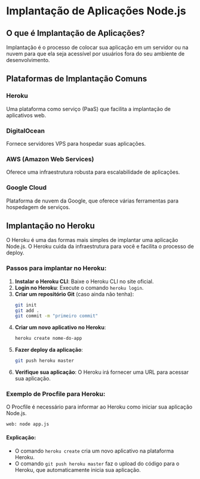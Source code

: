 # Implantação de Aplicações Node.js

## O que é Implantação de Aplicações?
Implantação é o processo de colocar sua aplicação em um servidor ou na nuvem para que ela seja acessível por usuários fora do seu ambiente de desenvolvimento.

## Plataformas de Implantação Comuns

### Heroku
Uma plataforma como serviço (PaaS) que facilita a implantação de aplicativos web.

### DigitalOcean
Fornece servidores VPS para hospedar suas aplicações.

### AWS (Amazon Web Services)
Oferece uma infraestrutura robusta para escalabilidade de aplicações.

### Google Cloud
Plataforma de nuvem da Google, que oferece várias ferramentas para hospedagem de serviços.

## Implantação no Heroku
O Heroku é uma das formas mais simples de implantar uma aplicação Node.js. O Heroku cuida da infraestrutura para você e facilita o processo de deploy.

### Passos para implantar no Heroku:
1. **Instalar o Heroku CLI**: Baixe o Heroku CLI no site oficial.
2. **Login no Heroku**: Execute o comando `heroku login`.
3. **Criar um repositório Git** (caso ainda não tenha):
   ```bash
   git init
   git add .
   git commit -m "primeiro commit"
   ```
4. **Criar um novo aplicativo no Heroku**:
   ```bash
   heroku create nome-do-app
   ```
5. **Fazer deploy da aplicação**:
   ```bash
   git push heroku master
   ```
6. **Verifique sua aplicação**: O Heroku irá fornecer uma URL para acessar sua aplicação.

### Exemplo de Procfile para Heroku:
O Procfile é necessário para informar ao Heroku como iniciar sua aplicação Node.js.
```plaintext
web: node app.js
```

#### Explicação:
- O comando `heroku create` cria um novo aplicativo na plataforma Heroku.
- O comando `git push heroku master` faz o upload do código para o Heroku, que automaticamente inicia sua aplicação.
